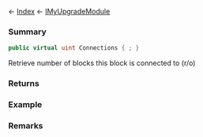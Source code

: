 ← [Index](Api-Index) ← [IMyUpgradeModule](Sandbox.ModAPI.Ingame.IMyUpgradeModule)

### Summary

```csharp
public virtual uint Connections { ; }
```

Retrieve number of blocks this block is connected to (r/o)

### Returns

### Example

### Remarks


